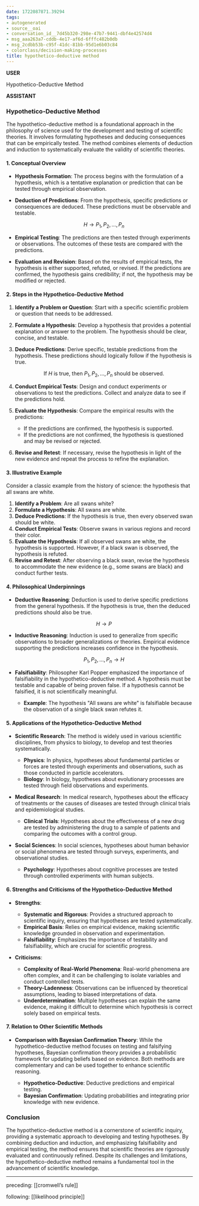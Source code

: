 ```yaml
---
date: 1722087871.39294
tags:
- autogenerated
- source__oai
- conversation_id__7d45b320-298e-47b7-9441-dbf4e42574d4
- msg_aaa263a7-cddb-4e17-af6d-6fffc482b0db
- msg_2cdbb53b-c95f-41dc-81bb-95d1e6b03c84
- colorclass/decision-making-processes
title: hypothetico-deductive method
---
```


**USER**

Hypothetico-Deductive Method


**ASSISTANT**

### Hypothetico-Deductive Method

The hypothetico-deductive method is a foundational approach in the philosophy of science used for the development and testing of scientific theories. It involves formulating hypotheses and deducing consequences that can be empirically tested. The method combines elements of deduction and induction to systematically evaluate the validity of scientific theories.

#### 1. **Conceptual Overview**

- **Hypothesis Formation**: The process begins with the formulation of a hypothesis, which is a tentative explanation or prediction that can be tested through empirical observation.

- **Deduction of Predictions**: From the hypothesis, specific predictions or consequences are deduced. These predictions must be observable and testable.

  $$ H \rightarrow P_1, P_2, \ldots, P_n $$

- **Empirical Testing**: The predictions are then tested through experiments or observations. The outcomes of these tests are compared with the predictions.

- **Evaluation and Revision**: Based on the results of empirical tests, the hypothesis is either supported, refuted, or revised. If the predictions are confirmed, the hypothesis gains credibility; if not, the hypothesis may be modified or rejected.

#### 2. **Steps in the Hypothetico-Deductive Method**

1. **Identify a Problem or Question**: Start with a specific scientific problem or question that needs to be addressed.
   
2. **Formulate a Hypothesis**: Develop a hypothesis that provides a potential explanation or answer to the problem. The hypothesis should be clear, concise, and testable.

3. **Deduce Predictions**: Derive specific, testable predictions from the hypothesis. These predictions should logically follow if the hypothesis is true.

   $$ \text{If } H \text{ is true, then } P_1, P_2, \ldots, P_n \text{ should be observed.} $$

4. **Conduct Empirical Tests**: Design and conduct experiments or observations to test the predictions. Collect and analyze data to see if the predictions hold.

5. **Evaluate the Hypothesis**: Compare the empirical results with the predictions:
   - If the predictions are confirmed, the hypothesis is supported.
   - If the predictions are not confirmed, the hypothesis is questioned and may be revised or rejected.

6. **Revise and Retest**: If necessary, revise the hypothesis in light of the new evidence and repeat the process to refine the explanation.

#### 3. **Illustrative Example**

Consider a classic example from the history of science: the hypothesis that all swans are white.

1. **Identify a Problem**: Are all swans white?
2. **Formulate a Hypothesis**: All swans are white.
3. **Deduce Predictions**: If the hypothesis is true, then every observed swan should be white.
4. **Conduct Empirical Tests**: Observe swans in various regions and record their color.
5. **Evaluate the Hypothesis**: If all observed swans are white, the hypothesis is supported. However, if a black swan is observed, the hypothesis is refuted.
6. **Revise and Retest**: After observing a black swan, revise the hypothesis to accommodate the new evidence (e.g., some swans are black) and conduct further tests.

#### 4. **Philosophical Underpinnings**

- **Deductive Reasoning**: Deduction is used to derive specific predictions from the general hypothesis. If the hypothesis is true, then the deduced predictions should also be true.

  $$ H \rightarrow P $$

- **Inductive Reasoning**: Induction is used to generalize from specific observations to broader generalizations or theories. Empirical evidence supporting the predictions increases confidence in the hypothesis.

  $$ P_1, P_2, \ldots, P_n \rightarrow H $$

- **Falsifiability**: Philosopher Karl Popper emphasized the importance of falsifiability in the hypothetico-deductive method. A hypothesis must be testable and capable of being proven false. If a hypothesis cannot be falsified, it is not scientifically meaningful.

  - **Example**: The hypothesis "All swans are white" is falsifiable because the observation of a single black swan refutes it.

#### 5. **Applications of the Hypothetico-Deductive Method**

- **Scientific Research**: The method is widely used in various scientific disciplines, from physics to biology, to develop and test theories systematically.

  - **Physics**: In physics, hypotheses about fundamental particles or forces are tested through experiments and observations, such as those conducted in particle accelerators.
  - **Biology**: In biology, hypotheses about evolutionary processes are tested through field observations and experiments.

- **Medical Research**: In medical research, hypotheses about the efficacy of treatments or the causes of diseases are tested through clinical trials and epidemiological studies.

  - **Clinical Trials**: Hypotheses about the effectiveness of a new drug are tested by administering the drug to a sample of patients and comparing the outcomes with a control group.

- **Social Sciences**: In social sciences, hypotheses about human behavior or social phenomena are tested through surveys, experiments, and observational studies.

  - **Psychology**: Hypotheses about cognitive processes are tested through controlled experiments with human subjects.

#### 6. **Strengths and Criticisms of the Hypothetico-Deductive Method**

- **Strengths**:
  - **Systematic and Rigorous**: Provides a structured approach to scientific inquiry, ensuring that hypotheses are tested systematically.
  - **Empirical Basis**: Relies on empirical evidence, making scientific knowledge grounded in observation and experimentation.
  - **Falsifiability**: Emphasizes the importance of testability and falsifiability, which are crucial for scientific progress.

- **Criticisms**:
  - **Complexity of Real-World Phenomena**: Real-world phenomena are often complex, and it can be challenging to isolate variables and conduct controlled tests.
  - **Theory-Ladenness**: Observations can be influenced by theoretical assumptions, leading to biased interpretations of data.
  - **Underdetermination**: Multiple hypotheses can explain the same evidence, making it difficult to determine which hypothesis is correct solely based on empirical tests.

#### 7. **Relation to Other Scientific Methods**

- **Comparison with Bayesian Confirmation Theory**: While the hypothetico-deductive method focuses on testing and falsifying hypotheses, Bayesian confirmation theory provides a probabilistic framework for updating beliefs based on evidence. Both methods are complementary and can be used together to enhance scientific reasoning.

  - **Hypothetico-Deductive**: Deductive predictions and empirical testing.
  - **Bayesian Confirmation**: Updating probabilities and integrating prior knowledge with new evidence.

### Conclusion

The hypothetico-deductive method is a cornerstone of scientific inquiry, providing a systematic approach to developing and testing hypotheses. By combining deduction and induction, and emphasizing falsifiability and empirical testing, the method ensures that scientific theories are rigorously evaluated and continuously refined. Despite its challenges and limitations, the hypothetico-deductive method remains a fundamental tool in the advancement of scientific knowledge.


---

preceding: [[cromwell’s rule]]  


following: [[likelihood principle]]